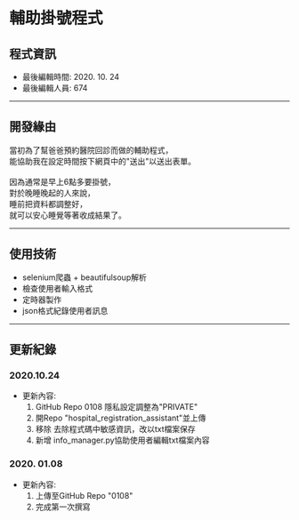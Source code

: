 # 輔助掛號程式
## 程式資訊
* 最後編輯時間: 2020. 10. 24
* 最後編輯人員: 674

---
## 開發緣由
當初為了幫爸爸預約醫院回診而做的輔助程式， <br />
能協助我在設定時間按下網頁中的"送出"以送出表單。<br />
<br />
因為通常是早上6點多要掛號，<br />
對於晚睡晚起的人來說，<br />
睡前把資料都調整好，<br />
就可以安心睡覺等著收成結果了。<br />

---
## 使用技術
* selenium爬蟲 + beautifulsoup解析
* 檢查使用者輸入格式
* 定時器製作
* json格式紀錄使用者訊息

---
## 更新紀錄
### 2020.10.24
* 更新內容: <br />
    1. GitHub Repo 0108 隱私設定調整為"PRIVATE"<br />
    2. 開Repo "hospital_registration_assistant"並上傳
    3. 移除 去除程式碼中敏感資訊，改以txt檔案保存
    4. 新增 info_manager.py協助使用者編輯txt檔案內容

### 2020. 01.08
* 更新內容:<br />
    1. 上傳至GitHub Repo "0108" <br />
    2. 完成第一次撰寫
